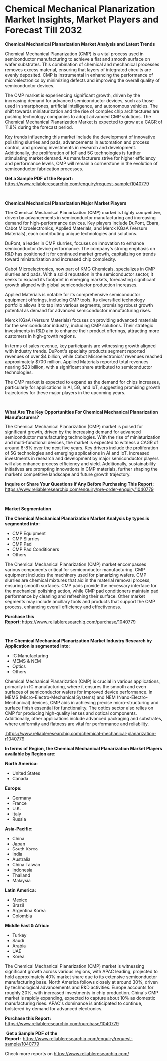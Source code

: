 <p><h1>Chemical Mechanical Planarization Market Insights, Market Players and Forecast Till 2032</h1></p><p><strong>Chemical Mechanical Planarization Market Analysis and Latest Trends</strong></p>
<p><p>Chemical Mechanical Planarization (CMP) is a vital process used in semiconductor manufacturing to achieve a flat and smooth surface on wafer substrates. This combination of chemical and mechanical processes removes excess material, ensuring that layers of integrated circuits are evenly deposited. CMP is instrumental in enhancing the performance of microelectronics by minimizing defects and improving the overall quality of semiconductor devices.</p><p>The CMP market is experiencing significant growth, driven by the increasing demand for advanced semiconductor devices, such as those used in smartphones, artificial intelligence, and autonomous vehicles. The shift towards miniaturization and the rise of complex chip architectures are pushing technology companies to adopt advanced CMP solutions. The Chemical Mechanical Planarization Market is expected to grow at a CAGR of 11.8% during the forecast period. </p><p>Key trends influencing this market include the development of innovative polishing slurries and pads, advancements in automation and process control, and growing investments in research and development. Additionally, the proliferation of IoT and 5G technologies is further stimulating market demand. As manufacturers strive for higher efficiency and performance levels, CMP will remain a cornerstone in the evolution of semiconductor fabrication processes.</p></p>
<p><strong>Get a Sample PDF of the Report:&nbsp;</strong> <a href="https://www.reliableresearchiq.com/enquiry/request-sample/1040779?utm_campaign=2282&utm_medium=2&utm_source=Github&utm_content=ia&utm_term=06042025&utm_id=chemical-mechanical-planarization">https://www.reliableresearchiq.com/enquiry/request-sample/1040779</a></p>
<p>&nbsp;</p>
<p><strong>Chemical Mechanical Planarization Major Market Players</strong></p>
<p><p>The Chemical Mechanical Planarization (CMP) market is highly competitive, driven by advancements in semiconductor manufacturing and increasing demand for high-performance devices. Key players include DuPont, Ebara, Cabot Microelectronics, Applied Materials, and Merck KGaA (Versum Materials), each contributing unique technologies and solutions.</p><p>DuPont, a leader in CMP slurries, focuses on innovation to enhance semiconductor device performance. The company's strong emphasis on R&D has positioned it for continued market growth, capitalizing on trends toward miniaturization and increased chip complexity. </p><p>Cabot Microelectronics, now part of KMG Chemicals, specializes in CMP slurries and pads. With a solid reputation in the semiconductor sector, it seeks to expand its footprint in emerging markets, forecasting significant growth aligned with global semiconductor production increases.</p><p>Applied Materials is notable for its comprehensive semiconductor equipment offerings, including CMP tools. Its diversified technology portfolio allows it to tap into various segments, promising robust growth potential as demand for advanced semiconductor manufacturing rises.</p><p>Merck KGaA (Versum Materials) focuses on providing advanced materials for the semiconductor industry, including CMP solutions. Their strategic investments in R&D aim to enhance their product offerings, attracting more customers in high-growth regions.</p><p>In terms of sales revenue, key participants are witnessing growth aligned with industry trends. DuPont's specialty products segment reported revenues of over $4 billion, while Cabot Microelectronics’ revenues reached approximately $700 million. Applied Materials reported total revenues nearing $23 billion, with a significant share attributed to semiconductor technologies.</p><p>The CMP market is expected to expand as the demand for chips increases, particularly for applications in AI, 5G, and IoT, suggesting promising growth trajectories for these major players in the upcoming years.</p></p>
<p>&nbsp;</p>
<p><strong>What Are The Key Opportunities For Chemical Mechanical Planarization Manufacturers?</strong></p>
<p><p>The Chemical Mechanical Planarization (CMP) market is poised for significant growth, driven by the increasing demand for advanced semiconductor manufacturing technologies. With the rise of miniaturization and multi-functional devices, the market is expected to witness a CAGR of around 6-8% over the next five years. Key drivers include the proliferation of 5G technologies and emerging applications in AI and IoT. Increased investments in research and development by major semiconductor players will also enhance process efficiency and yield. Additionally, sustainability initiatives are prompting innovations in CMP materials, further shaping the market’s competitive landscape and future growth trajectory.</p></p>
<p><strong>Inquire or Share Your Questions If Any Before Purchasing This Report:</strong> <a href="https://www.reliableresearchiq.com/enquiry/pre-order-enquiry/1040779?utm_campaign=2282&utm_medium=2&utm_source=Github&utm_content=ia&utm_term=06042025&utm_id=chemical-mechanical-planarization">https://www.reliableresearchiq.com/enquiry/pre-order-enquiry/1040779</a></p>
<p>&nbsp;</p>
<p><strong>Market Segmentation</strong></p>
<p><strong>The Chemical Mechanical Planarization Market Analysis by types is segmented into:</strong></p>
<p><ul><li>CMP Equipment</li><li>CMP Slurries</li><li>CMP Pad</li><li>CMP Pad Conditioners</li><li>Others</li></ul></p>
<p><p>The Chemical Mechanical Planarization (CMP) market encompasses various components critical for semiconductor manufacturing. CMP equipment includes the machinery used for planarizing wafers. CMP slurries are chemical mixtures that aid in the material removal process, ensuring smooth surfaces. CMP pads provide the necessary interface for the mechanical polishing action, while CMP pad conditioners maintain pad performance by cleaning and refreshing their surface. Other market segments may include ancillary tools and products that support the CMP process, enhancing overall efficiency and effectiveness.</p></p>
<p><strong>Purchase this Report:&nbsp;</strong><a href="https://www.reliableresearchiq.com/purchase/1040779?utm_campaign=2282&utm_medium=2&utm_source=Github&utm_content=ia&utm_term=06042025&utm_id=chemical-mechanical-planarization">https://www.reliableresearchiq.com/purchase/1040779</a></p>
<p>&nbsp;</p>
<p><strong>The Chemical Mechanical Planarization Market Industry Research by Application is segmented into:</strong></p>
<p><ul><li>IC Manufacturing</li><li>MEMS & NEM</li><li>Optics</li><li>Others</li></ul></p>
<p><p>Chemical Mechanical Planarization (CMP) is crucial in various applications, primarily in IC manufacturing, where it ensures the smooth and even surfaces of semiconductor wafers for improved device performance. In MEMS (Micro-Electro-Mechanical Systems) and NEM (Nano-Electro-Mechanical) devices, CMP aids in achieving precise micro-structuring and surface finish essential for functionality. The optics sector also relies on CMP for producing high-quality lenses and optical components. Additionally, other applications include advanced packaging and substrates, where uniformity and flatness are vital for performance and reliability.</p></p>
<p><a href="https://www.reliableresearchiq.com/chemical-mechanical-planarization-r1040779?utm_campaign=2282&utm_medium=2&utm_source=Github&utm_content=ia&utm_term=06042025&utm_id=chemical-mechanical-planarization">&nbsp;https://www.reliableresearchiq.com/chemical-mechanical-planarization-r1040779</a></p>
<p><strong>In terms of Region, the Chemical Mechanical Planarization Market Players available by Region are:</strong></p>
<p>
    <p> <strong> North America: </strong>
        <ul>
            <li>United States</li>
            <li>Canada</li>
        </ul>
        </p> 
    <p> <strong> Europe: </strong>
        <ul>
            <li>Germany</li>
            <li>France</li>
            <li>U.K.</li>
            <li>Italy</li>
            <li>Russia</li>
        </ul>
        </p> 
    <p> <strong> Asia-Pacific: </strong>
        <ul>
            <li>China</li>
            <li>Japan</li>
            <li>South Korea</li>
            <li>India</li>
            <li>Australia</li>
            <li>China Taiwan</li>
            <li>Indonesia</li>
            <li>Thailand</li>
            <li>Malaysia</li>
        </ul>
        </p> 
    <p> <strong> Latin America: </strong>
        <ul>
            <li>Mexico</li>
            <li>Brazil</li>
            <li>Argentina Korea</li>
            <li>Colombia</li>
        </ul>
        </p> 
    <p> <strong> Middle East & Africa: </strong>
        <ul>
            <li>Turkey</li>
            <li>Saudi</li>
            <li>Arabia</li>
            <li>UAE</li>
            <li>Korea</li>
        </ul>
    </p>
    </p>
<p><p>The Chemical Mechanical Planarization (CMP) market is witnessing significant growth across various regions, with APAC leading, projected to hold approximately 40% market share due to its extensive semiconductor manufacturing base. North America follows closely at around 30%, driven by technological advancements and R&D activities. Europe accounts for roughly 20%, with increased investments in chip production. China's CMP market is rapidly expanding, expected to capture about 10% as domestic manufacturing rises. APAC's dominance is anticipated to continue, bolstered by demand for advanced electronics.</p></p>
<p><strong>Purchase this Report: </strong><a href="https://www.reliableresearchiq.com/purchase/1040779?utm_campaign=2282&utm_medium=2&utm_source=Github&utm_content=ia&utm_term=06042025&utm_id=chemical-mechanical-planarization">https://www.reliableresearchiq.com/purchase/1040779</a></p>
<p>&nbsp;<strong>Get a Sample PDF of the Report:&nbsp;&nbsp;</strong><a href="https://www.reliableresearchiq.com/enquiry/request-sample/1040779?utm_campaign=2282&utm_medium=2&utm_source=Github&utm_content=ia&utm_term=06042025&utm_id=chemical-mechanical-planarization">https://www.reliableresearchiq.com/enquiry/request-sample/1040779</a></p>
<p><strong></strong></p>
<p>Check more reports on <a href="https://www.reliableresearchiq.com/?utm_campaign=2282&utm_medium=2&utm_source=Github&utm_content=ia&utm_term=06042025&utm_id=chemical-mechanical-planarization">https://www.reliableresearchiq.com/</a></p>